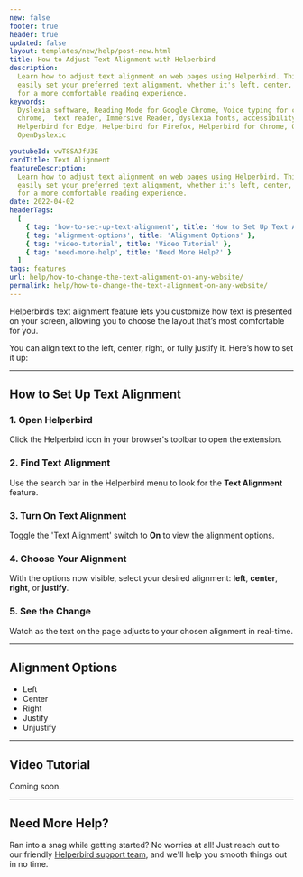 ```yaml
---
new: false
footer: true
header: true
updated: false
layout: templates/new/help/post-new.html
title: How to Adjust Text Alignment with Helperbird
description:
  Learn how to adjust text alignment on web pages using Helperbird. This guide shows you how to
  easily set your preferred text alignment, whether it's left, center, right, or fully justified,
  for a more comfortable reading experience.
keywords:
  Dyslexia software, Reading Mode for Google Chrome, Voice typing for chrome, Text to speech for
  chrome,  text reader, Immersive Reader, dyslexia fonts, accessibility software, dyslexia software,
  Helperbird for Edge, Helperbird for Firefox, Helperbird for Chrome, Opendyslexic for Chrome,
  OpenDyslexic

youtubeId: vwT8SAJfU3E
cardTitle: Text Alignment
featureDescription:
  Learn how to adjust text alignment on web pages using Helperbird. This guide shows you how to
  easily set your preferred text alignment, whether it's left, center, right, or fully justified,
  for a more comfortable reading experience.
date: 2022-04-02
headerTags:
  [
    { tag: 'how-to-set-up-text-alignment', title: 'How to Set Up Text Alignment' },
    { tag: 'alignment-options', title: 'Alignment Options' },
    { tag: 'video-tutorial', title: 'Video Tutorial' },
    { tag: 'need-more-help', title: 'Need More Help?' }
  ]
tags: features
url: help/how-to-change-the-text-alignment-on-any-website/
permalink: help/how-to-change-the-text-alignment-on-any-website/
---
```


Helperbird’s text alignment feature lets you customize how text is presented on your screen,
allowing you to choose the layout that’s most comfortable for you.

You can align text to the left, center, right, or fully justify it. Here’s how to set it up:

---

## How to Set Up Text Alignment

### 1. Open Helperbird

Click the Helperbird icon in your browser's toolbar to open the extension.

### 2. Find Text Alignment

Use the search bar in the Helperbird menu to look for the **Text Alignment** feature.

### 3. Turn On Text Alignment

Toggle the 'Text Alignment' switch to **On** to view the alignment options.

### 4. Choose Your Alignment

With the options now visible, select your desired alignment: **left**, **center**, **right**, or
**justify**.

### 5. See the Change

Watch as the text on the page adjusts to your chosen alignment in real-time.

---

## Alignment Options

- Left
- Center
- Right
- Justify
- Unjustify

---

## Video Tutorial

Coming soon.

---

## Need More Help?

Ran into a snag while getting started? No worries at all! Just reach out to our friendly
[Helperbird support team](/support/), and we'll help you smooth things out in no time.
